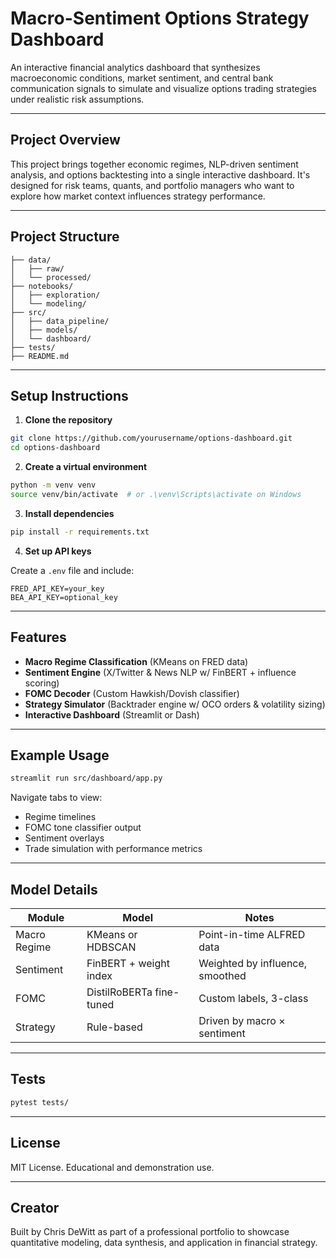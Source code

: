 # Macro-Sentiment Options Strategy Dashboard

An interactive financial analytics dashboard that synthesizes macroeconomic conditions, market sentiment, and central bank communication signals to simulate and visualize options trading strategies under realistic risk assumptions.

---

## Project Overview

This project brings together economic regimes, NLP-driven sentiment analysis, and options backtesting into a single interactive dashboard. It's designed for risk teams, quants, and portfolio managers who want to explore how market context influences strategy performance.

---

## Project Structure

```
├── data/
│   ├── raw/
│   └── processed/
├── notebooks/
│   ├── exploration/
│   └── modeling/
├── src/
│   ├── data_pipeline/
│   ├── models/
│   └── dashboard/
├── tests/
├── README.md
```

---

## Setup Instructions

1. **Clone the repository**

```bash
git clone https://github.com/yourusername/options-dashboard.git
cd options-dashboard
```

2. **Create a virtual environment**

```bash
python -m venv venv
source venv/bin/activate  # or .\venv\Scripts\activate on Windows
```

3. **Install dependencies**

```bash
pip install -r requirements.txt
```

4. **Set up API keys**

Create a `.env` file and include:

```
FRED_API_KEY=your_key
BEA_API_KEY=optional_key
```

---

## Features

- **Macro Regime Classification** (KMeans on FRED data)
- **Sentiment Engine** (X/Twitter & News NLP w/ FinBERT + influence scoring)
- **FOMC Decoder** (Custom Hawkish/Dovish classifier)
- **Strategy Simulator** (Backtrader engine w/ OCO orders & volatility sizing)
- **Interactive Dashboard** (Streamlit or Dash)

---

## Example Usage

```bash
streamlit run src/dashboard/app.py
```

Navigate tabs to view:
- Regime timelines
- FOMC tone classifier output
- Sentiment overlays
- Trade simulation with performance metrics

---

## Model Details

| Module | Model | Notes |
|--------|-------|-------|
| Macro Regime | KMeans or HDBSCAN | Point-in-time ALFRED data |
| Sentiment | FinBERT + weight index | Weighted by influence, smoothed |
| FOMC | DistilRoBERTa fine-tuned | Custom labels, 3-class |
| Strategy | Rule-based | Driven by macro × sentiment |

---

## Tests

```bash
pytest tests/
```

---

## License

MIT License. Educational and demonstration use.

---

## Creator

Built by Chris DeWitt as part of a professional portfolio to showcase quantitative modeling, data synthesis, and application in financial strategy.
